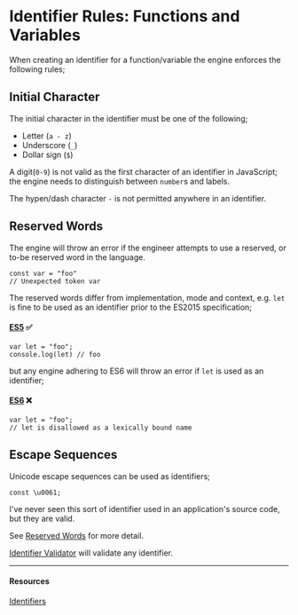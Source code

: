 # Identifier Rules: Functions and Variables

When creating an identifier for a function/variable the engine enforces the following rules;

## Initial Character

The initial character in the identifier must be one of the following;

- Letter (`a - z`)
- Underscore (`_`)
- Dollar sign (`$`)

A digit(`0-9`) is not valid as the first character of an identifier in JavaScript; the engine needs to distinguish between `number`s and labels.

The hypen/dash character `-` is not permitted anywhere in an identifier.

## Reserved Words

The engine will throw an error if the engineer attempts to use a reserved, or to-be reserved word in the language.

```
const var = "foo"
// Unexpected token var
```

The reserved words differ from implementation, mode and context, e.g. `let` is fine to be used as an identifier prior to the ES2015 specification;

#### [ES5](https://www.ecma-international.org/ecma-262/5.1/#sec-7.6.1) ✅

```
var let = "foo";
console.log(let) // foo
```

but any engine adhering to ES6 will throw an error if `let` is used as an identifier;

#### [ES6](https://www.ecma-international.org/ecma-262/6.0/#sec-reserved-words) ❌

```
var let = "foo";
// let is disallowed as a lexically bound name
```

## Escape Sequences

Unicode escape sequences can be used as identifiers;

```
const \u0061;
```

I've never seen this sort of identifier used in an application's source code, but they are valid.

See [Reserved Words](./reserved-words) for more detail.

[Identifier Validator](https://mothereff.in/js-variables) will validate any identifier.

---

#### Resources

[Identifiers](https://mathiasbynens.be/notes/javascript-identifiers-es6)
